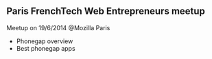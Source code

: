 Paris FrenchTech Web Entrepreneurs meetup
-----------------------------------------

Meetup on 19/6/2014 @Mozilla Paris

 - Phonegap overview
 - Best phonegap apps





